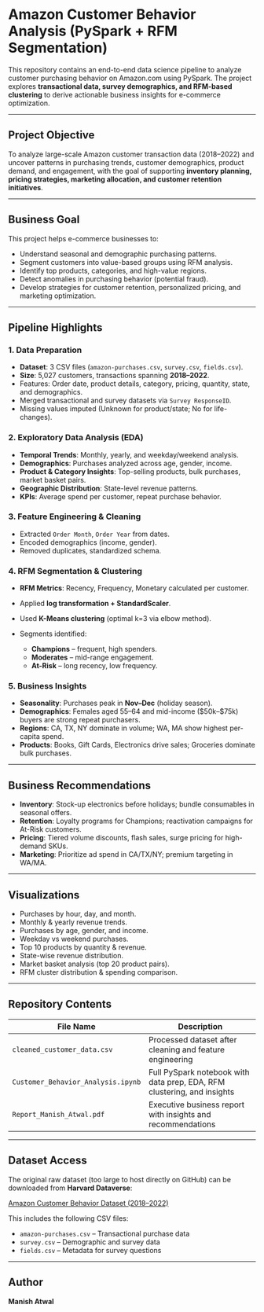 # Amazon Customer Behavior Analysis (PySpark + RFM Segmentation)

This repository contains an end-to-end data science pipeline to analyze customer purchasing behavior on Amazon.com using PySpark. The project explores **transactional data, survey demographics, and RFM-based clustering** to derive actionable business insights for e-commerce optimization.

---

##  Project Objective

To analyze large-scale Amazon customer transaction data (2018–2022) and uncover patterns in purchasing trends, customer demographics, product demand, and engagement, with the goal of supporting **inventory planning, pricing strategies, marketing allocation, and customer retention initiatives**.

---

##  Business Goal

This project helps e-commerce businesses to:

* Understand seasonal and demographic purchasing patterns.
* Segment customers into value-based groups using RFM analysis.
* Identify top products, categories, and high-value regions.
* Detect anomalies in purchasing behavior (potential fraud).
* Develop strategies for customer retention, personalized pricing, and marketing optimization.

---

##  Pipeline Highlights

### 1. Data Preparation

* **Dataset**: 3 CSV files (`amazon-purchases.csv`, `survey.csv`, `fields.csv`).
* **Size**: 5,027 customers, transactions spanning **2018–2022**.
* Features: Order date, product details, category, pricing, quantity, state, and demographics.
* Merged transactional and survey datasets via `Survey ResponseID`.
* Missing values imputed (Unknown for product/state; No for life-changes).

### 2. Exploratory Data Analysis (EDA)

* **Temporal Trends**: Monthly, yearly, and weekday/weekend analysis.
* **Demographics**: Purchases analyzed across age, gender, income.
* **Product & Category Insights**: Top-selling products, bulk purchases, market basket pairs.
* **Geographic Distribution**: State-level revenue patterns.
* **KPIs**: Average spend per customer, repeat purchase behavior.

### 3. Feature Engineering & Cleaning

* Extracted `Order Month`, `Order Year` from dates.
* Encoded demographics (income, gender).
* Removed duplicates, standardized schema.

### 4. RFM Segmentation & Clustering

* **RFM Metrics**: Recency, Frequency, Monetary calculated per customer.
* Applied **log transformation + StandardScaler**.
* Used **K-Means clustering** (optimal k=3 via elbow method).
* Segments identified:

  * **Champions** – frequent, high spenders.
  * **Moderates** – mid-range engagement.
  * **At-Risk** – long recency, low frequency.

### 5. Business Insights

* **Seasonality**: Purchases peak in **Nov–Dec** (holiday season).
* **Demographics**: Females aged 55–64 and mid-income (\$50k–\$75k) buyers are strong repeat purchasers.
* **Regions**: CA, TX, NY dominate in volume; WA, MA show highest per-capita spend.
* **Products**: Books, Gift Cards, Electronics drive sales; Groceries dominate bulk purchases.

---

##  Business Recommendations

* **Inventory**: Stock-up electronics before holidays; bundle consumables in seasonal offers.
* **Retention**: Loyalty programs for Champions; reactivation campaigns for At-Risk customers.
* **Pricing**: Tiered volume discounts, flash sales, surge pricing for high-demand SKUs.
* **Marketing**: Prioritize ad spend in CA/TX/NY; premium targeting in WA/MA.

---

##  Visualizations

* Purchases by hour, day, and month.
* Monthly & yearly revenue trends.
* Purchases by age, gender, and income.
* Weekday vs weekend purchases.
* Top 10 products by quantity & revenue.
* State-wise revenue distribution.
* Market basket analysis (top 20 product pairs).
* RFM cluster distribution & spending comparison.

---

##  Repository Contents

| File Name                                 | Description                                                             |
| ----------------------------------------- | ----------------------------------------------------------------------- |
| `cleaned_customer_data.csv`               | Processed dataset after cleaning and feature engineering                |
| `Customer_Behavior_Analysis.ipynb`        | Full PySpark notebook with data prep, EDA, RFM clustering, and insights |
| `Report_Manish_Atwal.pdf`                 | Executive business report with insights and recommendations             |

---

##  Dataset Access

The original raw dataset (too large to host directly on GitHub) can be downloaded from **Harvard Dataverse**:

[Amazon Customer Behavior Dataset (2018–2022)](https://dataverse.harvard.edu/dataset.xhtml?persistentId=doi:10.7910/DVN/YGLYDY&version=1.0)

This includes the following CSV files:

* `amazon-purchases.csv` – Transactional purchase data
* `survey.csv` – Demographic and survey data
* `fields.csv` – Metadata for survey questions

---

##  Author

**Manish Atwal**

